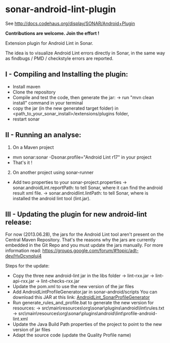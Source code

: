 sonar-android-lint-plugin
=========================

See http://docs.codehaus.org/display/SONAR/Android+Plugin


**Contributions are welcome. Join the effort !**

Extension plugin for Android Lint in Sonar.

The idea is to visualize Android Lint errors directly in Sonar, in the same way as findbugs / PMD / checkstyle errors are reported.

I - Compiling and Installing the plugin:
---------------------------------------
 - Install maven
 - Clone the repository
 - Compile and test the code, then generate the jar:
	-> run "mvn clean install" command in your terminal
 - copy the jar (in the new generated target folder) in <path_to_your_sonar_install>/extensions/plugins folder,
 - restart sonar

II - Running an analyse:
------------------------
1. On a Maven project
 - mvn sonar:sonar -Dsonar.profile="Android Lint r17" in your project
 - That's it !

2. On another project using sonar-runner
 - Add two properties to your sonar-project.properties
  -> sonar.androidLint.reportPath: to tell Sonar, where it can find the android result xml file.
  -> sonar.androidlint.lintPath: to tell Sonar, where is installed the android lint tool (lint.jar).

III - Updating the plugin for new android-lint release:
-------------------------------------------------------
For now (2013.06.28), the jars for the Android Lint tool aren't present on the Central Maven Repository.
That's the reasons why the jars are currently embedded in the Git Repo and you must update the jars manually.
For more information read: https://groups.google.com/forum/#!topic/adt-dev/HvDcynqIuj4

Steps for the update:
 - Copy the three new android-lint jar in the libs folder
	-> lint-rxx.jar
	-> lint-api-rxx.jar
	-> lint-checks-rxx.jar
 - Update the pom.xml to use the new version of the jar files
 - Add AndroidLintProfileGenerator.jar in sonar-android/scripts
You can download this JAR at this link:  <a href="https://github.com/tbores/AndroidLint_SonarProfileGenerator" title="Link to the AndroidLint_SonarProfilegenerator repository">AndroidLint_SonarProfileGenerator</a>
 - Run generate_rules_and_profile.bat to generate the new version for resources:
	-> src\main\resources\org\sonar\plugins\android\lint\rules.txt
	-> src\main\resources\org\sonar\plugins\android\lint\profile-android-lint.xml
 - Update the Java Build Path properties of the project to point to the new version of jar files
 - Adapt the source code (update the Quality Profile name)
